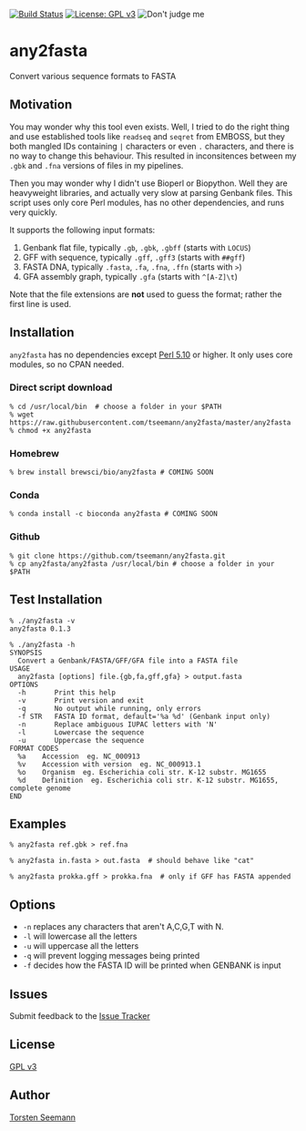 [![Build Status](https://travis-ci.org/tseemann/any2fasta.svg?branch=master)](https://travis-ci.org/tseemann/any2fasta) 
[![License: GPL v3](https://img.shields.io/badge/License-GPL%20v3-blue.svg)](https://www.gnu.org/licenses/gpl-3.0)
![Don't judge me](https://img.shields.io/badge/Language-Perl_5-steelblue.svg)

# any2fasta

Convert various sequence formats to FASTA

## Motivation

You may wonder why this tool even exists.  Well, I tried to do the right
thing and use established tools like `readseq` and `seqret` from EMBOSS, but
they both mangled IDs containing `|` characters or even `.` characters, and
there is no way to change this behaviour.  This resulted in inconsitences
between my `.gbk` and `.fna` versions of files in my pipelines.

Then you may wonder why I didn't use Bioperl or Biopython. Well they are
heavyweight libraries, and actually very slow at parsing Genbank files.
This script uses only core Perl modules, has no other dependencies, and
runs very quickly.

It supports the following input formats:
1. Genbank flat file, typically `.gb`, `.gbk`, `.gbff` (starts with `LOCUS`)
2. GFF with sequence, typically `.gff`, `.gff3` (starts with `##gff`)
3. FASTA DNA, typically `.fasta`, `.fa`, `.fna`, `.ffn` (starts with `>`)
4. GFA assembly graph, typically `.gfa` (starts with `^[A-Z]\t`) 

Note that the file extensions are **not** used to guess the format;
rather the first line is used.

## Installation

`any2fasta` has no dependencies except [Perl 5.10](https://www.perl.org/)
or higher. It only uses core modules, so no CPAN needed.

### Direct script download
```
% cd /usr/local/bin  # choose a folder in your $PATH
% wget https://raw.githubusercontent.com/tseemann/any2fasta/master/any2fasta
% chmod +x any2fasta
```
### Homebrew
```
% brew install brewsci/bio/any2fasta # COMING SOON
```
### Conda
```
% conda install -c bioconda any2fasta # COMING SOON
```
### Github
```
% git clone https://github.com/tseemann/any2fasta.git
% cp any2fasta/any2fasta /usr/local/bin # choose a folder in your $PATH
```

## Test Installation

```
% ./any2fasta -v
any2fasta 0.1.3

% ./any2fasta -h
SYNOPSIS
  Convert a Genbank/FASTA/GFF/GFA file into a FASTA file
USAGE
  any2fasta [options] file.{gb,fa,gff,gfa} > output.fasta
OPTIONS
  -h       Print this help
  -v       Print version and exit
  -q       No output while running, only errors
  -f STR   FASTA ID format, default='%a %d' (Genbank input only)
  -n       Replace ambiguous IUPAC letters with 'N'
  -l       Lowercase the sequence
  -u       Uppercase the sequence
FORMAT CODES
  %a    Accession  eg. NC_000913
  %v    Accession with version  eg. NC_000913.1
  %o    Organism  eg. Escherichia coli str. K-12 substr. MG1655
  %d    Definition  eg. Escherichia coli str. K-12 substr. MG1655, complete genome
END
```

## Examples
```
% any2fasta ref.gbk > ref.fna

% any2fasta in.fasta > out.fasta  # should behave like "cat"

% any2fasta prokka.gff > prokka.fna  # only if GFF has FASTA appended
```

## Options

* `-n` replaces any characters that aren't A,C,G,T with N.
* `-l` will lowercase all the letters
* `-u` will uppercase all the letters
* `-q` will prevent logging messages being printed
* `-f` decides how the FASTA ID will be printed when GENBANK is input

## Issues

Submit feedback to the [Issue Tracker](https://github.com/tseemann/any2fasta/issues)

## License

[GPL v3](https://raw.githubusercontent.com/tseemann/any2fasta/master/LICENSE)

## Author

[Torsten Seemann](http://tseemann.github.io/)

